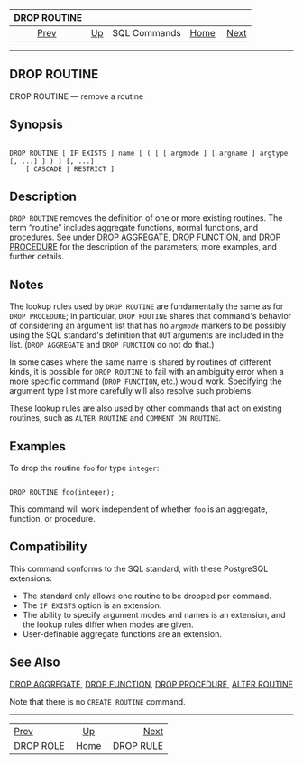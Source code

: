 <!--?xml version="1.0" encoding="UTF-8" standalone="no"?-->

|              DROP ROUTINE              |                                        |              |                                                       |                                        |
| :------------------------------------: | :------------------------------------- | :----------: | ----------------------------------------------------: | -------------------------------------: |
| [Prev](sql-droprole.html "DROP ROLE")  | [Up](sql-commands.html "SQL Commands") | SQL Commands | [Home](index.html "PostgreSQL 17devel Documentation") |  [Next](sql-droprule.html "DROP RULE") |

***



## DROP ROUTINE

DROP ROUTINE — remove a routine

## Synopsis

```

DROP ROUTINE [ IF EXISTS ] name [ ( [ [ argmode ] [ argname ] argtype [, ...] ] ) ] [, ...]
    [ CASCADE | RESTRICT ]
```

## Description

`DROP ROUTINE` removes the definition of one or more existing routines. The term “routine” includes aggregate functions, normal functions, and procedures. See under [DROP AGGREGATE](sql-dropaggregate.html "DROP AGGREGATE"), [DROP FUNCTION](sql-dropfunction.html "DROP FUNCTION"), and [DROP PROCEDURE](sql-dropprocedure.html "DROP PROCEDURE") for the description of the parameters, more examples, and further details.

## Notes

The lookup rules used by `DROP ROUTINE` are fundamentally the same as for `DROP PROCEDURE`; in particular, `DROP ROUTINE` shares that command's behavior of considering an argument list that has no *`argmode`* markers to be possibly using the SQL standard's definition that `OUT` arguments are included in the list. (`DROP AGGREGATE` and `DROP FUNCTION` do not do that.)

In some cases where the same name is shared by routines of different kinds, it is possible for `DROP ROUTINE` to fail with an ambiguity error when a more specific command (`DROP FUNCTION`, etc.) would work. Specifying the argument type list more carefully will also resolve such problems.

These lookup rules are also used by other commands that act on existing routines, such as `ALTER ROUTINE` and `COMMENT ON ROUTINE`.

## Examples

To drop the routine `foo` for type `integer`:

```

DROP ROUTINE foo(integer);
```

This command will work independent of whether `foo` is an aggregate, function, or procedure.

## Compatibility

This command conforms to the SQL standard, with these PostgreSQL extensions:

*   The standard only allows one routine to be dropped per command.
*   The `IF EXISTS` option is an extension.
*   The ability to specify argument modes and names is an extension, and the lookup rules differ when modes are given.
*   User-definable aggregate functions are an extension.

## See Also

[DROP AGGREGATE](sql-dropaggregate.html "DROP AGGREGATE"), [DROP FUNCTION](sql-dropfunction.html "DROP FUNCTION"), [DROP PROCEDURE](sql-dropprocedure.html "DROP PROCEDURE"), [ALTER ROUTINE](sql-alterroutine.html "ALTER ROUTINE")

Note that there is no `CREATE ROUTINE` command.

***

|                                        |                                                       |                                        |
| :------------------------------------- | :---------------------------------------------------: | -------------------------------------: |
| [Prev](sql-droprole.html "DROP ROLE")  |         [Up](sql-commands.html "SQL Commands")        |  [Next](sql-droprule.html "DROP RULE") |
| DROP ROLE                              | [Home](index.html "PostgreSQL 17devel Documentation") |                              DROP RULE |
